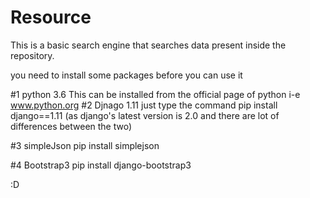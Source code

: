 # Resource
This is a basic search engine that searches data present inside the repository.

you need to install some packages before you can use it

#1 python 3.6
  This can be installed from the official page of python i-e www.python.org
 #2 Djnago 1.11
    just type the command
      pip install django==1.11 (as django's latest version is 2.0 and there are lot of differences between the two)
      
 #3 simpleJson
    pip install simplejson
    
 #4 Bootstrap3
    pip install django-bootstrap3
    
 :D
